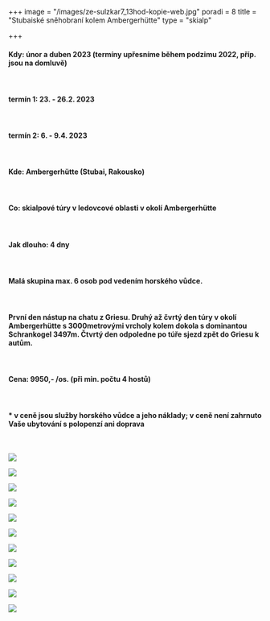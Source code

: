+++
image = "/images/ze-sulzkar7_13hod-kopie-web.jpg"
poradi = 8
title = "Stubaiské sněhobraní kolem Ambergerhütte"
type = "skialp"

+++
#### **Kdy:** únor a duben 2023 (termíny upřesníme během podzimu 2022, příp. jsou na domluvě)

&nbsp;

#### **termín 1:    23. - 26.2. 2023**

&nbsp;

#### **termín 2:    6. - 9.4. 2023**

&nbsp;

#### **Kde:** Ambergerhütte (Stubai, Rakousko)

&nbsp;

#### **Co:** skialpové túry v ledovcové oblasti v okolí Ambergerhütte

&nbsp;

#### **Jak dlouho:** 4 dny

&nbsp;

#### Malá skupina max. 6 osob pod vedením horského vůdce.

&nbsp;

#### První den nástup na chatu z Griesu. Druhý až čvrtý den túry v okolí Ambergerhütte s 3000metrovými vrcholy kolem dokola s dominantou Schrankogel 3497m. Čtvrtý den odpoledne po túře sjezd zpět do Griesu k autům.

&nbsp;

#### **Cena:** 9950,- /os. (při min. počtu 4 hostů)

&nbsp;

#### * v ceně jsou služby horského vůdce a jeho náklady; v ceně není zahrnuto Vaše ubytování s polopenzí ani doprava

&nbsp;

![](/images/z-mutterberg-seespitz-kopie-web.jpg)

![](/images/z-bockkoglferner2-kopie-web.jpg)

![](/images/ze-sulzkar3_11hod-kopie-web.jpg)

![](/images/dscn3430.jpg)

![](/images/dscn3262.JPG)

![](/images/dscn3458.jpg)

![](/images/dscn3419.jpg)

![](/images/dscn3341.jpg)

![](/images/dscn3364.jpg)

![](/images/dscn3320.jpg)

![](/images/dscn3434.jpg)